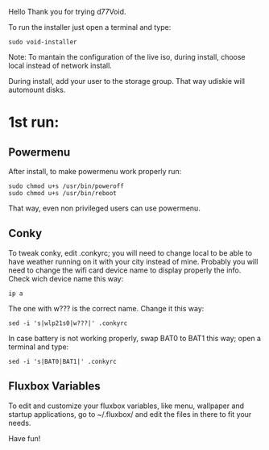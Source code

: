 Hello
Thank you for trying d77Void.

To run the installer just open a terminal and type:

```
sudo void-installer
```

Note: 
To mantain the configuration of the live iso, during install, choose local instead of network install.

During install, add your user to the storage group. That way udiskie will automount disks.


# 1st run:

## Powermenu

After install, to make powermenu work properly run:

```
sudo chmod u+s /usr/bin/poweroff
sudo chmod u+s /usr/bin/reboot
```

That way, even non privileged users can use powermenu.

## Conky

To tweak conky, edit .conkyrc; you will need to change local to be able to have weather running on it with your city instead of mine.
Probably you will need to change the wifi card device name to display properly the info.
Check wich device name this way:

```
ip a
```
The one with w??? is the correct name. Change it this way:

```
sed -i 's|wlp21s0|w???|' .conkyrc
```

In case battery is not working properly, swap BAT0 to BAT1 this way; open a terminal and type:

```
sed -i 's|BAT0|BAT1|' .conkyrc
```

## Fluxbox Variables

To edit and customize your fluxbox variables, like menu, wallpaper and startup applications, go to ~/.fluxbox/ and edit the files in there to fit your needs.

Have fun!
